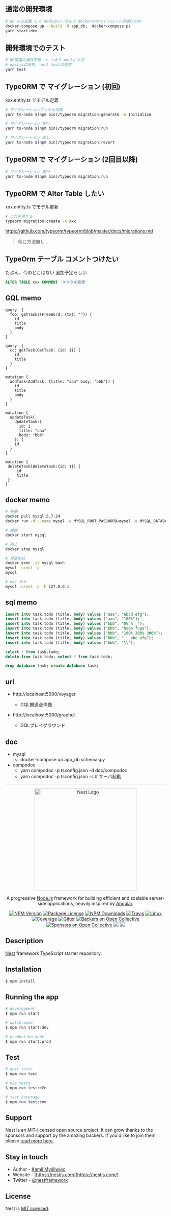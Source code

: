 ## 通常の開発環境

```bash
# db のみ起動 して nodeはローカルで dockerのホットリロードが遅いため
docker-compose up --build -d app_db;  docker-compose ps
yarn start:dev
```

## 開発環境でのテスト
```bash
# DB関連の操作不可 -> つまり mockにする
# nestjsの思想, unit testの思想
yarn test
```
## TypeORM で マイグレーション (初回)

xxx.entity.ts でモデル定義  

```bash
# マイグレーションファイル作成
yarn ts-node $(npm bin)/typeorm migration:generate -n Initialize

# マイグレーション 実行
yarn ts-node $(npm bin)/typeorm migration:run

# マイグレーション 戻し
yarn ts-node $(npm bin)/typeorm migration:revert
```

## TypeORM で マイグレーション (2回目以降)

```bash
# マイグレーション 実行
yarn ts-node $(npm bin)/typeorm migration:run
```


## TypeORM で Alter Table したい

xxx.entity.ts でモデル更新

```bash
# これを育てる
typeorm migration:create -n Xxx
```

https://github.com/typeorm/typeorm/blob/master/docs/migrations.md
> 他に方法無し...


## TypeOrm テーブル コメントつけたい

たぶん、今のとこはない 追加予定らしい  

```sql
ALTER TABLE xxx COMMENT 'タスクを管理'
```

## GQL memo

```gql
query  {
  foo: getTasks(FreeWord: {txt: ""}) {
    id
    title
    body
  }
}

query  {
  cc: getTask(GetTask: {id: 1}) {
    id
    title
  }  
}

mutation {
  addTask(AddTask: {title: "aaa" body: "bbb"}) {
    id
    title
    body
  }
}

mutation {
  updateTask(
    UpdateTask:{
      id: 1
      title: "aaa"
      body: "bbb"
    }) {
    id
  }
}

mutation {
 deleteTask(DeleteTask:{id: 1}) {
     id
     title
 }
}
```

## docker memo
```bash
# 初期
docker pull mysql:5.7.24
docker run -d --name mysql -e MYSQL_ROOT_PASSWORD=mysql -e MYSQL_DATABASE=task -p 3306:3306  mysql:5.7.24 --character-set-server=utf8 --collation-server=utf8_unicode_ci

# 開始
docker start mysql

# 停止
docker stop mysql

# 対話形式
docker exec -it mysql bash
mysql -uroot -p
mysql

# mac から
mysql -uroot -p -h 127.0.0.1
```

## sql memo
```sql
insert into task.todo (title, body) values ("aaa", "abcd efg");
insert into task.todo (title, body) values ("aaa", "100%");
insert into task.todo (title, body) values ("bbb", "0% % _");
insert into task.todo (title, body) values ("bbb", "hoge fuga");
insert into task.todo (title, body) values ("bbb", "100% 200% 300%");
insert into task.todo (title, body) values ("bbb", "__ abc efg");
insert into task.todo (title, body) values ("bbb", "\\");

select * from task.todo;
delete from task.todo; select * from task.todo;

drop database task; create database task;
```

## url
- http://localhost:5000/voyager
  - GQL関連全体像

- http://localhost:5000/graphql
  - GQLプレイグラウンド

## doc
- mysql
  - docker-compose up app_db schemaspy
- compodoc
  - yarn compodoc -p tsconfig.json -d doc/compodoc
  - yarn compodoc -p tsconfig.json -s # サーバ起動
---


<p align="center">
  <a href="http://nestjs.com/" target="blank"><img src="https://nestjs.com/img/logo_text.svg" width="320" alt="Nest Logo" /></a>
</p>

[travis-image]: https://api.travis-ci.org/nestjs/nest.svg?branch=master
[travis-url]: https://travis-ci.org/nestjs/nest
[linux-image]: https://img.shields.io/travis/nestjs/nest/master.svg?label=linux
[linux-url]: https://travis-ci.org/nestjs/nest
  
  <p align="center">A progressive <a href="http://nodejs.org" target="blank">Node.js</a> framework for building efficient and scalable server-side applications, heavily inspired by <a href="https://angular.io" target="blank">Angular</a>.</p>
    <p align="center">
<a href="https://www.npmjs.com/~nestjscore"><img src="https://img.shields.io/npm/v/@nestjs/core.svg" alt="NPM Version" /></a>
<a href="https://www.npmjs.com/~nestjscore"><img src="https://img.shields.io/npm/l/@nestjs/core.svg" alt="Package License" /></a>
<a href="https://www.npmjs.com/~nestjscore"><img src="https://img.shields.io/npm/dm/@nestjs/core.svg" alt="NPM Downloads" /></a>
<a href="https://travis-ci.org/nestjs/nest"><img src="https://api.travis-ci.org/nestjs/nest.svg?branch=master" alt="Travis" /></a>
<a href="https://travis-ci.org/nestjs/nest"><img src="https://img.shields.io/travis/nestjs/nest/master.svg?label=linux" alt="Linux" /></a>
<a href="https://coveralls.io/github/nestjs/nest?branch=master"><img src="https://coveralls.io/repos/github/nestjs/nest/badge.svg?branch=master#5" alt="Coverage" /></a>
<a href="https://gitter.im/nestjs/nestjs?utm_source=badge&utm_medium=badge&utm_campaign=pr-badge&utm_content=body_badge"><img src="https://badges.gitter.im/nestjs/nestjs.svg" alt="Gitter" /></a>
<a href="https://opencollective.com/nest#backer"><img src="https://opencollective.com/nest/backers/badge.svg" alt="Backers on Open Collective" /></a>
<a href="https://opencollective.com/nest#sponsor"><img src="https://opencollective.com/nest/sponsors/badge.svg" alt="Sponsors on Open Collective" /></a>
  <a href="https://paypal.me/kamilmysliwiec"><img src="https://img.shields.io/badge/Donate-PayPal-dc3d53.svg"/></a>
  <a href="https://twitter.com/nestframework"><img src="https://img.shields.io/twitter/follow/nestframework.svg?style=social&label=Follow"></a>
</p>
  <!--[![Backers on Open Collective](https://opencollective.com/nest/backers/badge.svg)](https://opencollective.com/nest#backer)
  [![Sponsors on Open Collective](https://opencollective.com/nest/sponsors/badge.svg)](https://opencollective.com/nest#sponsor)-->

## Description

[Nest](https://github.com/nestjs/nest) framework TypeScript starter repository.

## Installation

```bash
$ npm install
```

## Running the app

```bash
# development
$ npm run start

# watch mode
$ npm run start:dev

# production mode
$ npm run start:prod
```

## Test

```bash
# unit tests
$ npm run test

# e2e tests
$ npm run test:e2e

# test coverage
$ npm run test:cov
```

## Support

Nest is an MIT-licensed open source project. It can grow thanks to the sponsors and support by the amazing backers. If you'd like to join them, please [read more here](https://docs.nestjs.com/support).

## Stay in touch

- Author - [Kamil Myśliwiec](https://kamilmysliwiec.com)
- Website - [https://nestjs.com](https://nestjs.com/)
- Twitter - [@nestframework](https://twitter.com/nestframework)

## License

  Nest is [MIT licensed](LICENSE).
